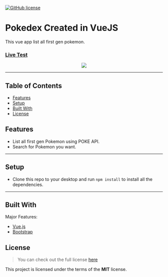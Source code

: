 [![GitHub license](https://img.shields.io/github/license/hadessama1994/chat_app)](https://github.com/hadessama1994/chat_app) 

# Pokedex Created in VueJS

This vue app list all first gen pokemon.

### [Live Test](https://festive-heisenberg-cb39b6.netlify.app/)

<p align="center">
<img src="https://i.imgur.com/K4Ak7Hkl.png?1"></p>

---

<!-- TABLE OF CONTENTS -->

## Table of Contents

* [Features](#features)
* [Setup](#setup)
* [Built With](#built-with)
* [License](#license)


## Features

- List all first gen Pokemon using POKE API.
- Search for Pokemon you want.

---

## Setup
- Clone this repo to your desktop and run `npm install` to install all the dependencies.
---

## Built With
Major Features:

- [Vue.js](https://vuejs.org/) 
- [Bootstrap](https://getbootstrap.com/)



## License
>You can check out the full license [here](https://github.com/IgorAntun/node-chat/blob/master/LICENSE)

This project is licensed under the terms of the **MIT** license.
